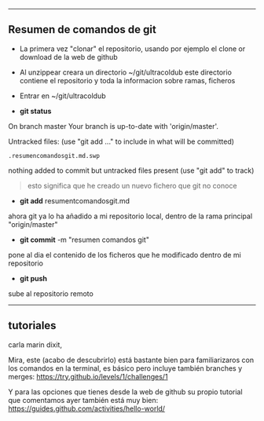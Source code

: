 
--------------------------
Resumen de comandos de git
--------------------------


- La primera vez "clonar" el repositorio, usando por ejemplo el 
clone or download de la web de github

- Al unzippear creara un directorio ~/git/ultracoldub este directorio 
contiene el repositorio y toda la informacion sobre ramas, ficheros


- Entrar en ~/git/ultracoldub

- <b>git status</b>

On branch master
Your branch is up-to-date with 'origin/master'.

Untracked files:
  (use "git add <file>..." to include in what will be committed)

	.resumencomandosgit.md.swp

nothing added to commit but untracked files present (use "git add" to track)

> esto significa que he creado un nuevo fichero que git no conoce

- <b>git add</b> resumentcomandosgit.md

ahora git ya lo ha añadido a mi repositorio local, dentro de la rama principal "origin/master"

- <b>git commit</b>  -m "resumen comandos git"

pone al dia el contenido de los ficheros que he modificado dentro de mi repositorio

- <b>git push </b>

sube al repositorio remoto 

---------------------------------
tutoriales
---------------------------------
carla marin dixit, 

Mira, este (acabo de descubrirlo) está bastante bien para familiarizaros con los comandos en la terminal, es básico pero incluye también branches y merges:
https://try.github.io/levels/1/challenges/1

Y para las opciones que tienes desde la web de github su propio tutorial que comentamos ayer también está muy bien:
https://guides.github.com/activities/hello-world/

